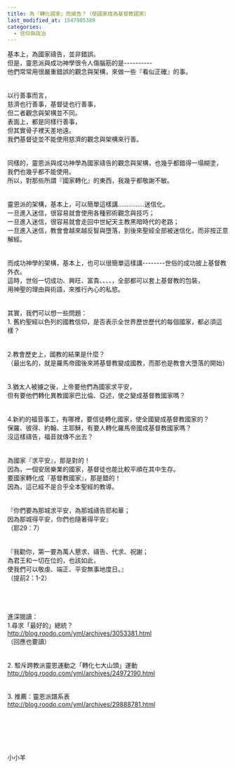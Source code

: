 ```yaml
---
title: 為『轉化國家』而禱告？（使國家成為基督教國家）
last_modified_at: 1547985389
categories:
  - 信仰與政治
---
```


基本上，為國家禱告，並非錯誤。<br>但是，靈恩派與成功神學很令人傷腦筋的是----------<br>他們常常用很嚴重錯誤的觀念與架構，來做一些『看似正確』的事。<br><!--more--> <br><br>以行善事而言，<br>慈濟也行善事，基督徒也行善事，<br>但二者觀念與架構並不同。<br>表面上，都是同樣行善事，<br>但其實骨子裡天差地遠。<br>我們基督徒並不能使用慈濟的觀念與架構來行善。<br> <br><br>同樣的，靈恩派與成功神學為國家禱告的觀念與架構，也幾乎都錯得一塌糊塗，<br>我們也幾乎都不能使用。<br>所以，對那些所謂『國家轉化』的東西，我幾乎都敬謝不敏。<br> <br><br>靈恩派的架構，基本上，可以簡單這樣講……………迷信化。<br>一旦進入迷信，很容易就會使用各種邪術觀念與技巧；<br>一旦進入迷信，很容易就會走回中世紀天主教黑暗時代的老路；<br>一旦進入迷信，教會會越來越反智與墮落，到後來聖經全部被迷信化，而非按正意解經。<br><br><br>而成功神學的架構，基本上，也可以很簡單這樣講--------世俗的成功披上基督教外衣。<br>這時，世俗一切成功、興旺、富貴、、、、，全部都可以套上基督教的包裝，<br>用神聖的理由與術語，來推行內心的私慾。<br><br><br>其實，我們可以想一些問題：<br>1.	舊約聖經以色列的國教信仰，是否表示全世界歷世歷代的每個國家，都必須這樣？<br><br><br>2.教會歷史上，國教的結果是什麼？<br>（最出名的，就是羅馬帝國後來將基督教變成國教，而那也是教會大墮落的開始）<br><br><br>3.猶太人被擄之後，上帝要他們為國家求平安，<br>但有要他們轉化異教國家巴比倫、亞述，使之變成基督教國家嗎？<br><br><br>4.新約的福音事工，有哪裡，要信徒轉化國家，使全國變成基督教國家的？<br>保羅、彼得、約翰、主耶穌，有要人轉化羅馬帝國成基督教國家嗎？<br>沒這樣禱告，福音就傳不出去？<br> <br><br>為國家『求平安』，那是對的！<br>因為，一個安居樂業的國家，基督徒也能比較平順在其中生存。<br>要國家轉化成『基督教國家』，那是錯的！<br>因為，這已經不是合乎全本聖經的教導。<br><br><br>『你們要為那城求平安，為那城禱告耶和華；<br>因為那城得平安，你們也隨著得平安』<br>（耶29：7）<br><br><br>『我勸你，第一要為萬人懇求、禱告、代求、祝謝；<br>為君王和一切在位的，也該如此，<br>使我們可以敬虔、端正、平安無事地度日。』<br>（提前2：1-2）<br> <br><br><br><br>進深閱讀：<br>1.尋求「最好的」總統？ <br>http://blog.roodo.com/yml/archives/3053381.html<br>（回應也要讀）<br><br><br>2.	駁斥跨教派靈恩運動之「轉化七大山頭」運動<br>http://blog.roodo.com/yml/archives/24972190.html<br><br><br>3.	推薦：靈恩派譜系表<br>http://blog.roodo.com/yml/archives/29888781.html<br><br><br><br><br><br><br>小小羊<br><br><br><br><br><br>
